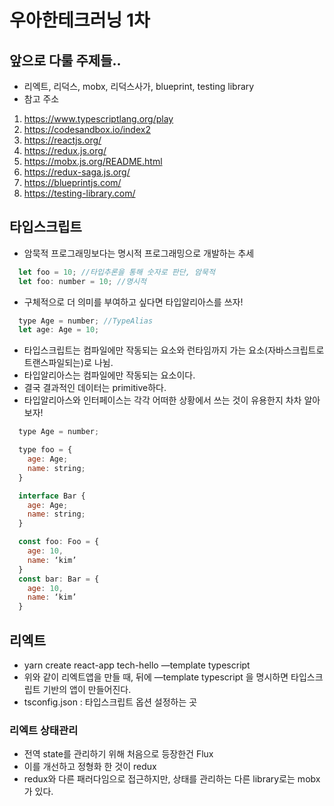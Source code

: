 # 우아한테크러닝 1차

## 앞으로 다룰 주제들..
- 리엑트, 리덕스, mobx, 리덕스사가, blueprint, testing library
- 참고 주소
1. https://www.typescriptlang.org/play
2. https://codesandbox.io/index2
3. https://reactjs.org/
4. https://redux.js.org/
5. https://mobx.js.org/README.html
6. https://redux-saga.js.org/
7. https://blueprintjs.com/
8. https://testing-library.com/


## 타입스크립트
- 암묵적 프로그래밍보다는 명시적 프로그래밍으로 개발하는 추세

```js
  let foo = 10; //타입추론을 통해 숫자로 판단, 암묵적
  let foo: number = 10; //명시적
```
- 구체적으로 더 의미를 부여하고 싶다면 타입알리아스를 쓰자! 
```js
  type Age = number; //TypeAlias
  let age: Age = 10;
```
- 타입스크립트는 컴파일에만 작동되는 요소와 런타임까지 가는 요소(자바스크립트로 트랜스파일되는)로 나뉨.
- 타입알리아스는 컴파일에만 작동되는 요소이다.
- 결국 결과적인 데이터는 primitive하다.
- 타입알리아스와 인터페이스는 각각 어떠한 상황에서 쓰는 것이 유용한지 차차 알아보자!

```js
  type Age = number;

  type foo = {
    age: Age;
    name: string;
  }

  interface Bar {
    age: Age;
    name: string;
  }

  const foo: Foo = {
    age: 10,
    name: ‘kim’
  }
  const bar: Bar = {
    age: 10,
    name: ‘kim’
  }
```

## 리엑트
- yarn create react-app tech-hello —template typescript
- 위와 같이 리엑트앱을 만들 때, 뒤에 —template typescript 을 명시하면 타입스크립트 기반의 앱이 만들어진다.
- tsconfig.json : 타입스크립트 옵션 설정하는 곳

### 리엑트 상태관리
- 전역 state를 관리하기 위해 처음으로 등장한건 Flux
- 이를 개선하고 정형화 한 것이 redux
- redux와 다른 패러다임으로 접근하지만, 상태를 관리하는 다른 library로는 mobx가 있다.
